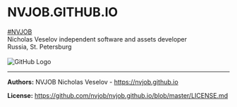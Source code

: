 # NVJOB.GITHUB.IO
<a href="https://nvjob.github.io/" target="_blank">#NVJOB</a><br>
Nicholas Veselov independent software and assets developer<br>
Russia, St. Petersburg
<br><br>
![GitHub Logo](https://raw.githubusercontent.com/e-prom/e-prom.github.io/master/res/images/nvjob.jpg)


-------------------------------------------------------------------

**Authors:** NVJOB Nicholas Veselov - https://nvjob.github.io

**License:** https://github.com/nvjob/nvjob.github.io/blob/master/LICENSE.md
